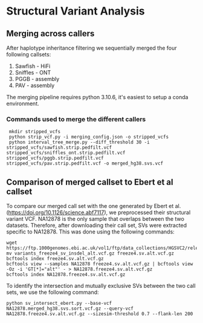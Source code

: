 # Structural Variant Analysis 

## Merging across callers

After haplotype inheritance filtering we sequentially merged the four following callsets:
1. Sawfish - HiFi
2. Sniffles - ONT
3. PGGB - assembly
4. PAV - assembly

The merging pipeline requires python 3.10.6, it's easiest to setup a conda environment.

### Commands used to merge the different callers
```
 mkdir stripped_vcfs
 python strip_vcf.py -i merging_config.json -o stripped_vcfs
 python interval_tree_merge.py --diff_threshold 30 -i  stripped_vcfs/sawfish.strip.pedfilt.vcf stripped_vcfs/sniffles_ont.strip.pedfilt.vcf stripped_vcfs/pggb.strip.pedfilt.vcf stripped_vcfs/pav.strip.pedfilt.vcf -o merged_hg38.svs.vcf
```

## Comparison of merged callset to Ebert et al callset

To compare our merged call set with the one generated by Ebert et al. (https://doi.org/10.1126/science.abf7117), we preprocessed their structural variant VCF. NA12878 is the only sample that overlaps between the two datasets. Therefore, after downloading their call set, SVs were extracted specific to NA12878. This was done using the following commands:

```
wget https://ftp.1000genomes.ebi.ac.uk/vol1/ftp/data_collections/HGSVC2/release/v2.0/integrated_callset/variants_freeze4_sv_insdel_alt.vcf.gz
mv variants_freeze4_sv_insdel_alt.vcf.gz freeze4.sv.alt.vcf.gz
bcftools index freeze4.sv.alt.vcf.gz
bcftools view --samples NA12878 freeze4.sv.alt.vcf.gz | bcftools view -Oz -i 'GT[*]="alt"' - > NA12878.freeze4.sv.alt.vcf.gz
bcftools index NA12878.freeze4.sv.alt.vcf.gz
```

To identify the intersection and mutually exclusive SVs between the two call sets, we use the following command:

```
python sv_intersect_ebert.py --base-vcf NA12878.merged_hg38.svs.sort.vcf.gz --query-vcf NA12878.freeze4.sv.alt.vcf.gz --sizesim-threshold 0.7 --flank-len 200
```
